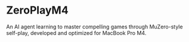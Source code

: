 # ZeroPlayM4
An AI agent learning to master compelling games through MuZero-style self-play, developed and optimized for MacBook Pro M4.

